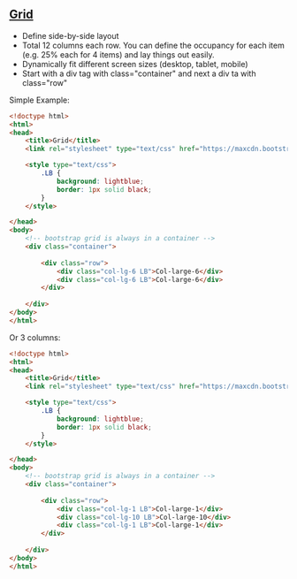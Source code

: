 ## [Grid]

* Define side-by-side layout
* Total 12 columns each row. You can define the occupancy for each item (e.g. 25% each for 4 items) and lay things out easily.
* Dynamically fit different screen sizes (desktop, tablet, mobile)
* Start with a div tag with class="container" and next a div ta with class="row"

Simple Example:  
```html
<!doctype html>
<html>
<head>
	<title>Grid</title>
	<link rel="stylesheet" type="text/css" href="https://maxcdn.bootstrapcdn.com/bootstrap/3.3.7/css/bootstrap.min.css">

	<style type="text/css">
		.LB {
			background: lightblue;
			border: 1px solid black;
		}
	</style>

</head>
<body>
	<!-- bootstrap grid is always in a container -->
 	<div class="container">
  
 		<div class="row">
 			<div class="col-lg-6 LB">Col-large-6</div>
 			<div class="col-lg-6 LB">Col-large-6</div>
 		</div>
    
 	</div>
</body>
</html>
```
Or 3 columns:  

```html
<!doctype html>
<html>
<head>
	<title>Grid</title>
	<link rel="stylesheet" type="text/css" href="https://maxcdn.bootstrapcdn.com/bootstrap/3.3.7/css/bootstrap.min.css">

	<style type="text/css">
		.LB {
			background: lightblue;
			border: 1px solid black;
		}
	</style>

</head>
<body>
	<!-- bootstrap grid is always in a container -->
 	<div class="container">
  
 		<div class="row">
 			<div class="col-lg-1 LB">Col-large-1</div>
 			<div class="col-lg-10 LB">Col-large-10</div>
 			<div class="col-lg-1 LB">Col-large-1</div>
 		</div>
    
 	</div>
</body>
</html>
```


[Grid]:http://getbootstrap.com/css/#grid
